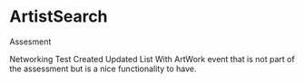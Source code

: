 # ArtistSearch
Assesment

Networking Test Created
Updated List With ArtWork event that is not part of the assessment but is a nice functionality to have.
